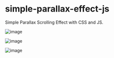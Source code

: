# simple-parallax-effect-js
Simple Parallax Scrolling Effect with CSS and JS.

![image](https://user-images.githubusercontent.com/42185328/116666273-6ee1fe80-a9a3-11eb-9cce-07521bcd5bc9.png)

![image](https://user-images.githubusercontent.com/42185328/116666309-786b6680-a9a3-11eb-8417-689a33e7cc7c.png)

![image](https://user-images.githubusercontent.com/42185328/116666405-96d16200-a9a3-11eb-8268-2e4b1db39adc.png)

